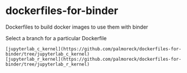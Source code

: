 # dockerfiles-for-binder
Dockerfiles to build docker images to use them with binder

Select a branch for a particular Dockerfile

```
[jupyterlab_c_kernel](https://github.com/palmoreck/dockerfiles-for-binder/tree/jupyterlab_c_kernel)
[jupyterlab_r_kernel](https://github.com/palmoreck/dockerfiles-for-binder/tree/jupyterlab_r_kernel)
```
